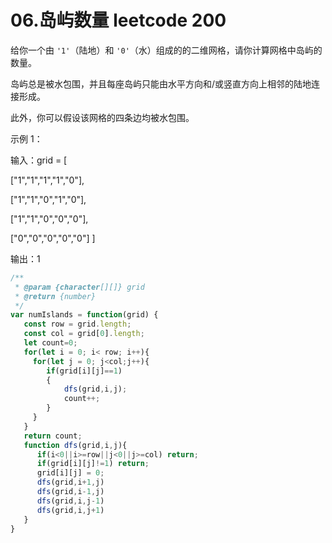 # 06.岛屿数量 leetcode 200

给你一个由 `'1'`（陆地）和 `'0'`（水）组成的的二维网格，请你计算网格中岛屿的数量。

岛屿总是被水包围，并且每座岛屿只能由水平方向和/或竖直方向上相邻的陆地连接形成。

此外，你可以假设该网格的四条边均被水包围。

示例 1：

输入：grid = \[&#x20;

\["1","1","1","1","0"],&#x20;

\["1","1","0","1","0"],&#x20;

\["1","1","0","0","0"],&#x20;

\["0","0","0","0","0"] ]&#x20;

输出：1

```javascript
/**
 * @param {character[][]} grid
 * @return {number}
 */
var numIslands = function(grid) {
   const row = grid.length;
   const col = grid[0].length;
   let count=0;
   for(let i = 0; i< row; i++){
     for(let j = 0; j<col;j++){
        if(grid[i][j]==1)
        {
            dfs(grid,i,j);
            count++;
        }
     }
   }
   return count;
   function dfs(grid,i,j){
      if(i<0||i>=row||j<0||j>=col) return;
      if(grid[i][j]!=1) return;
      grid[i][j] = 0;
      dfs(grid,i+1,j)
      dfs(grid,i-1,j)
      dfs(grid,i,j-1)
      dfs(grid,i,j+1)
   }
}
```
